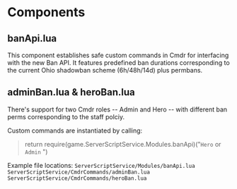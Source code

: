 # Components
## banApi.lua
This component establishes safe custom commands in Cmdr for interfacing with the new Ban API.
It features predefined ban durations corresponding to the current Ohio shadowban scheme (6h/48h/14d) plus permbans.

## adminBan.lua & heroBan.lua
There's support for two Cmdr roles -- Admin and Hero -- with different ban perms corresponding to the staff polciy.

Custom commands are  instantiated by calling: 
> return require(game.ServerScriptService.Modules.banApi)("`Hero` or `Admin` ")



Example file locations: 
`ServerScriptService/Modules/banApi.lua` 
`ServerScriptService/CmdrCommands/adminBan.lua`
`ServerScriptService/CmdrCommands/heroBan.lua`
